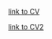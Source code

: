 [link to CV](https://Genevieve21.github.io/rsschool-cv/cv)


[link to CV2](https://Genevieve21.github.io/rsschool-cv/)
